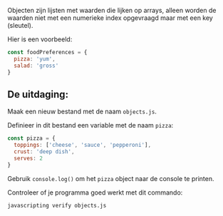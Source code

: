 Objecten zijn lijsten met waarden die lijken op arrays, alleen worden de waarden niet met een numerieke index opgevraagd maar met een key (sleutel).

Hier is een voorbeeld:

```js
const foodPreferences = {
  pizza: 'yum',
  salad: 'gross'
}
```

## De uitdaging:

Maak een nieuw bestand met de naam `objects.js`.

Definieer in dit bestand een variable met de naam `pizza`:

```js
const pizza = {
  toppings: ['cheese', 'sauce', 'pepperoni'],
  crust: 'deep dish',
  serves: 2
}
```

Gebruik `console.log()` om het `pizza` object naar de console te printen.

Controleer of je programma goed werkt met dit commando:

```bash
javascripting verify objects.js
```
